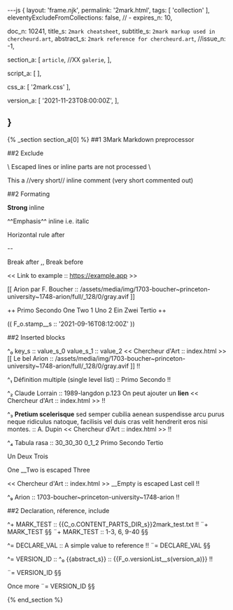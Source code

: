 ---js
{
  layout:   'frame.njk',
  permalink: '2mark.html',
  tags:    [ 'collection' ],
  eleventyExcludeFromCollections: false,
  // - expires_n: 10,

  doc_n:    10241,
  title_s:   `2mark cheatsheet`,
  subtitle_s: `2mark markup used in chercheurd.art`,
  abstract_s: `2mark reference for chercheurd.art`,
  //issue_n:   -1,

  section_a:
  [
   `article`,
   //XX `galerie`,
  ],

  script_a:
  [
  ],

  css_a:
  [
   '2mark.css'
  ],

  version_a:
  [
   '2021-11-23T08:00:00Z',
  ],
  
}
---
{% _section section_a[0] %}
##1 3Mark Markdown preprocessor

##2 Exclude

\\
Escaped lines or inline parts are not processed
\\

This a //very short// inline comment (very short commented out)

##2 Formating

**Strong** inline


^^Emphasis^^ inline i.e. italic


Horizontal rule after 

--

Break after  ,,
Break before


<< Link to example  ::  https://example.app >>


[[ Arion par F. Boucher  ::  /assets/media/img/1703-boucher~princeton-university~1748-arion/full/_128/0/gray.avif ]]


++
Primo
Secondo
  One
  Two
    1
      Uno
    2
      Ein
      Zwei
Tertio
++


(( F_o.stamp__s  ::  '2021-09-16T08:12:00Z' ))


##2 Inserted blocks

^₀  key_s ::
value_s_0
value_s_1 :: value_2
<< Chercheur d'Art  ::  index.html >>
[[ Le bel Arion  ::  /assets/media/img/1703-boucher~princeton-university~1748-arion/full/_128/0/gray.avif ]] !!


^₁  Définition multiple (single level list) ::
Primo
Secondo !!


^₂  Claude Lorrain ::
1989-langdon
p.123
On peut ajouter un **lien**
<< Chercheur d'Art  ::  index.html >> !!


^₃  **Pretium scelerisque** sed semper cubilia aenean suspendisse arcu purus neque ridiculus natoque, facilisis vel duis cras velit hendrerit eros nisi montes. ::
A. Dupin
<< Chercheur d'Art  ::  index.html >> !!


^₄  Tabula rasa ::
30_30_30 0_1_2
Primo
Secondo
Tertio

Un
Deux
Trois

One
__Two is escaped
Three

<< Chercheur d'Art  ::  index.html >>
__Empty is escaped
Last cell !!


^₉  Arion  ::
1703-boucher~princeton-university~1748-arion !!




##2 Declaration, réference, include

^+  MARK_TEST  ::  {{C_o.CONTENT_PARTS_DIR_s}}2mark_test.txt !!
¨+  MARK_TEST  §§
¨+  MARK_TEST  ::  1-3, 6, 9-40 §§


^=  DECLARE_VAL  :: A simple value to reference !!
¨=  DECLARE_VAL  §§


^=  VERSION_ID  ::
^₀  {{abstract_s}}  ::
{{F_o.versionList__s(version_a)}} !!

¨=  VERSION_ID  §§

Once more
¨=  VERSION_ID  §§

{% end_section %}
